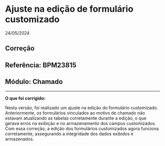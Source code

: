 # Ajuste na edição de formulário customizado
24/05/2024
## Correção
## Referência: BPM23815
## Módulo: Chamado
***

**O que foi corrigido:**

Nesta versão, foi realizado um ajuste na edição do formulário customizado. Anteriormente, os formulários vinculados ao motivo de chamado não estavam atualizando as tabelas corretamente durante a edição, o que gerava erros na exibição e no armazenamento dos campos customizados. Com essa correção, a edição dos formulários customizados agora funciona corretamente, assegurando a integridade dos dados exibidos e armazenados.
